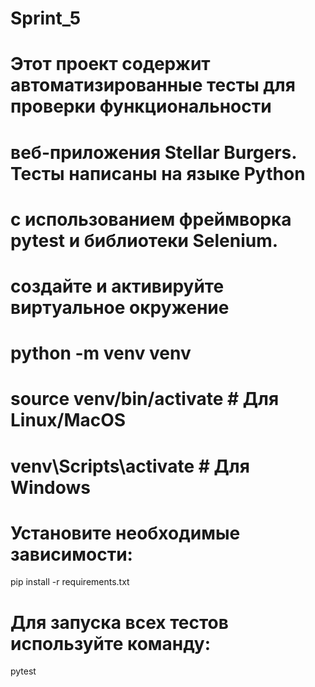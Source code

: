 # Sprint_5
# Этот проект содержит автоматизированные тесты для проверки функциональности
# веб-приложения Stellar Burgers. Тесты написаны на языке Python 
# с использованием фреймворка pytest и библиотеки Selenium.
# создайте и активируйте виртуальное окружение
# python -m venv venv
# source venv/bin/activate  # Для Linux/MacOS
# venv\Scripts\activate  # Для Windows
# Установите необходимые зависимости:
pip install -r requirements.txt
# Для запуска всех тестов используйте команду:
pytest


